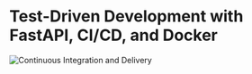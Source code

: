 # Test-Driven Development with FastAPI, CI/CD, and Docker

![Continuous Integration and Delivery](https://github.com/alswang18/fastapi-tdd/workflows/Continuous%20Integration%20and%20Delivery/badge.svg?branch=master)
